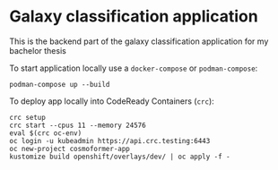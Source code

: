# Galaxy classification application

This is the backend part of the galaxy classification application for my bachelor thesis

To start application locally use a `docker-compose` or `podman-compose`:
```
podman-compose up --build
```

To deploy app locally into CodeReady Containers (`crc`):
```
crc setup
crc start --cpus 11 --memory 24576
eval $(crc oc-env)
oc login -u kubeadmin https://api.crc.testing:6443
oc new-project cosmoformer-app
kustomize build openshift/overlays/dev/ | oc apply -f -
```
